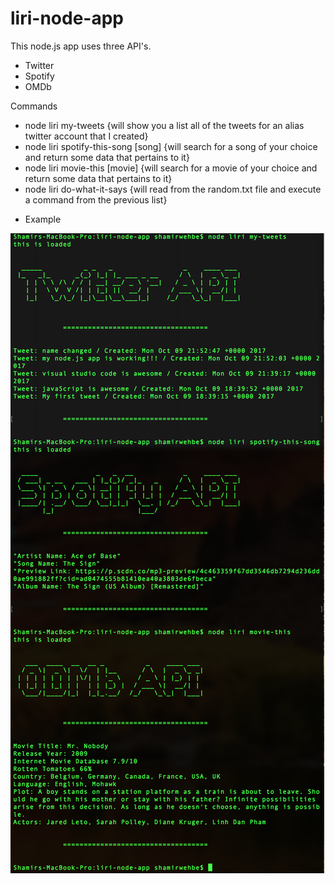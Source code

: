 # liri-node-app

This node.js app uses three API's.

- Twitter
- Spotify
- OMDb

Commands
- node liri my-tweets {will show you a list all of the tweets for an alias twitter account that I created}
- node liri spotify-this-song [song] {will search for a song of your choice and return some data that pertains to it}
- node liri movie-this [movie] {will search for a movie of your choice and return some data that pertains to it}
- node liri do-what-it-says {will read from the random.txt file and execute a command from the previous list}

* Example

![ScreenShot](img/liri.png "Liri")